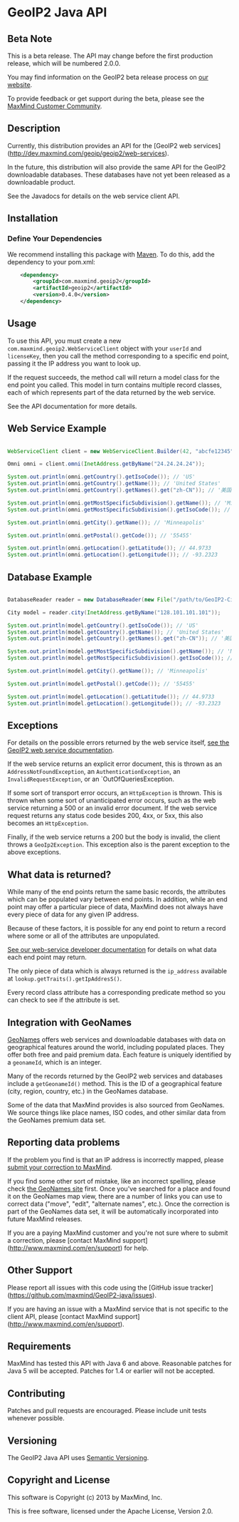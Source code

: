 # GeoIP2 Java API #

## Beta Note ##

This is a beta release. The API may change before the first production
release, which will be numbered 2.0.0.

You may find information on the GeoIP2 beta release process on [our
website](http://www.maxmind.com/en/geoip2_beta).

To provide feedback or get support during the beta, please see the
[MaxMind Customer Community](https://getsatisfaction.com/maxmind).

## Description ##

Currently, this distribution provides an API for the [GeoIP2 web services]
(http://dev.maxmind.com/geoip/geoip2/web-services).

In the future, this distribution will also provide the same API for the
GeoIP2 downloadable databases. These databases have not yet been
released as a downloadable product.

See the Javadocs for details on the web service client API.

## Installation ##

### Define Your Dependencies ###

We recommend installing this package with [Maven](http://maven.apache.org/).
To do this, add the dependency to your pom.xml:

```xml
    <dependency>
        <groupId>com.maxmind.geoip2</groupId>
        <artifactId>geoip2</artifactId>
        <version>0.4.0</version>
    </dependency>
```

## Usage ##

To use this API, you must create a new `com.maxmind.geoip2.WebServiceClient`
object with your `userId` and `licenseKey`, then you call the method
corresponding to a specific end point, passing it the IP address you want to
look up.

If the request succeeds, the method call will return a model class for the end
point you called. This model in turn contains multiple record classes, each of
which represents part of the data returned by the web service.

See the API documentation for more details.

## Web Service Example ##

```java

WebServiceClient client = new WebServiceClient.Builder(42, "abcfe12345").build();

Omni omni = client.omni(InetAddress.getByName("24.24.24.24"));

System.out.println(omni.getCountry().getIsoCode()); // 'US'
System.out.println(omni.getCountry().getName()); // 'United States'
System.out.println(omni.getCountry().getNames().get("zh-CN")); // '美国'

System.out.println(omni.getMostSpecificSubdivision().getName()); // 'Minnesota'
System.out.println(omni.getMostSpecificSubdivision().getIsoCode()); // 'MN'

System.out.println(omni.getCity().getName()); // 'Minneapolis'

System.out.println(omni.getPostal().getCode()); // '55455'

System.out.println(omni.getLocation().getLatitude()); // 44.9733
System.out.println(omni.getLocation().getLongitude()); // -93.2323

```

## Database Example ##

```java

DatabaseReader reader = new DatabaseReader(new File("/path/to/GeoIP2-City.mmdb");

City model = reader.city(InetAddress.getByName("128.101.101.101"));

System.out.println(model.getCountry().getIsoCode()); // 'US'
System.out.println(model.getCountry().getName()); // 'United States'
System.out.println(model.getCountry().getNames().get("zh-CN")); // '美国'

System.out.println(model.getMostSpecificSubdivision().getName()); // 'Minnesota'
System.out.println(model.getMostSpecificSubdivision().getIsoCode()); // 'MN'

System.out.println(model.getCity().getName()); // 'Minneapolis'

System.out.println(model.getPostal().getCode()); // '55455'

System.out.println(model.getLocation().getLatitude()); // 44.9733
System.out.println(model.getLocation().getLongitude()); // -93.2323

```


## Exceptions ##

For details on the possible errors returned by the web service itself, [see
the GeoIP2 web service documentation](http://dev.maxmind.com/geoip2/geoip/web-services).

If the web service returns an explicit error document, this is thrown as an
`AddressNotFoundException`, an `AuthenticationException`, an
`InvalidRequestException`, or an `OutOfQueriesException.

If some sort of transport error occurs, an `HttpException` is thrown. This
is thrown when some sort of unanticipated error occurs, such as the web
service returning a 500 or an invalid error document. If the web service
request returns any status code besides 200, 4xx, or 5xx, this also becomes
an `HttpException`.

Finally, if the web service returns a 200 but the body is invalid, the client
throws a `GeoIp2Exception`. This exception also is the parent exception to
the above exceptions.

## What data is returned? ##

While many of the end points return the same basic records, the attributes
which can be populated vary between end points. In addition, while an end
point may offer a particular piece of data, MaxMind does not always have every
piece of data for any given IP address.

Because of these factors, it is possible for any end point to return a record
where some or all of the attributes are unpopulated.

[See our web-service developer
documentation](http://dev.maxmind.com/geoip/geoip2/web-services) for
details on what data each end point may return.

The only piece of data which is always returned is the ```ip_address```
available at ```lookup.getTraits().getIpAddresS()```.

Every record class attribute has a corresponding predicate method so you can
check to see if the attribute is set.

## Integration with GeoNames ##

[GeoNames](http://www.geonames.org/) offers web services and downloadable
databases with data on geographical features around the world, including
populated places. They offer both free and paid premium data. Each
feature is uniquely identified by a `geonameId`, which is an integer.

Many of the records returned by the GeoIP2 web services and databases
include a `getGeonameId()` method. This is the ID of a geographical
feature (city, region, country, etc.) in the GeoNames database.

Some of the data that MaxMind provides is also sourced from GeoNames. We
source things like place names, ISO codes, and other similar data from
the GeoNames premium data set.

## Reporting data problems ##

If the problem you find is that an IP address is incorrectly mapped,
please
[submit your correction to MaxMind](http://www.maxmind.com/en/correction).

If you find some other sort of mistake, like an incorrect spelling,
please check [the GeoNames site](http://www.geonames.org/) first. Once
you've searched for a place and found it on the GeoNames map view, there
are a number of links you can use to correct data ("move", "edit",
"alternate names", etc.). Once the correction is part of the GeoNames
data set, it will be automatically incorporated into future MaxMind
releases.

If you are a paying MaxMind customer and you're not sure where to submit
a correction, please [contact MaxMind support]
(http://www.maxmind.com/en/support) for help.

## Other Support ##

Please report all issues with this code using the [GitHub issue tracker]
(https://github.com/maxmind/GeoIP2-java/issues).

If you are having an issue with a MaxMind service that is not specific
to the client API, please [contact MaxMind support]
(http://www.maxmind.com/en/support).

## Requirements  ##

MaxMind has tested this API with Java 6 and above. Reasonable patches
for Java 5 will be accepted. Patches for 1.4 or earlier will not be
accepted.

## Contributing ##

Patches and pull requests are encouraged. Please include unit tests
whenever possible.

## Versioning ##

The GeoIP2 Java API uses [Semantic Versioning](http://semver.org/).

## Copyright and License ##

This software is Copyright (c) 2013 by MaxMind, Inc.

This is free software, licensed under the Apache License, Version 2.0.
